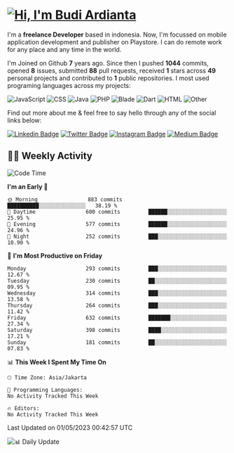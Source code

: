 # [![Hi, I'm Budi Ardianta](https://readme-typing-svg.herokuapp.com?size=24&vCenter=true&lines=%F0%9F%91%8B+Hi%2C+I'm+Budi+Ardianta+;%F0%9F%92%BB+Android+And+Web+Developer+)](https://git.io/typing-svg)

I'm a **freelance Developer** based in indonesia. Now, I'm focussed on mobile application development and publisher on Playstore. I can do remote work for any place and any time in the world.

I'm Joined on Github **7** years ago. Since then I pushed **1044** commits, opened **8** issues, submitted **88** pull requests, received **1** stars across **49** personal projects and contributed to **1** public repositories.
I most used programing languages across my projects:

![JavaScript](https://img.shields.io/badge/-JavaScript-%23f1e05a?style=flat&logo=JavaScript&logoColor=white)
![CSS](https://img.shields.io/badge/-CSS-%23563d7c?style=flat&logo=CSS&logoColor=white)
![Java](https://img.shields.io/badge/-Java-%23b07219?style=flat&logo=Java&logoColor=white)
![PHP](https://img.shields.io/badge/-PHP-%234F5D95?style=flat&logo=PHP&logoColor=white)
![Blade](https://img.shields.io/badge/-Blade-%23f7523f?style=flat&logo=Blade&logoColor=white)
![Dart](https://img.shields.io/badge/-Dart-%2300B4AB?style=flat&logo=Dart&logoColor=white)
![HTML](https://img.shields.io/badge/-HTML-%23e34c26?style=flat&logo=HTML&logoColor=white)
![Other](https://img.shields.io/badge/-Other-%23ededed?style=flat&logo=Other&logoColor=white)

Find out more about me & feel free to say hello through any of the social links below:

[![Linkedin Badge](https://img.shields.io/badge/-budiardianata-blue?style=flat&logo=Linkedin&logoColor=white&link=https://www.linkedin.com/in/budiardianata/)](https://www.linkedin.com/in/budiardianata/)
[![Twitter Badge](https://img.shields.io/badge/-budiardianata-%231DA1F2.svg?style=flat&logo=twitter&logoColor=white&link=https://www.twitter.com/budiardianata)](https://www.linkedin.com/in/budiardianata/)
[![Instagram Badge](https://img.shields.io/badge/-budiardianata-purple?style=flat&logo=instagram&logoColor=white&link=https://instagram.com/budiardianata/)](https://instagram.com/budiardianata)
[![Medium Badge](https://img.shields.io/badge/-@budiardianata-%2312100E.svg?style=flat&logo=Medium&logoColor=white&link=https://medium.com/@budiardianata/)](https://medium.com/@budiardianata)

## 👨‍💻 Weekly Activity
<!--START_SECTION:waka-->
![Code Time](http://img.shields.io/badge/Code%20Time-1%2C669%20hrs%2050%20mins-blue)

**I'm an Early 🐤** 

```text
🌞 Morning                883 commits         ██████████░░░░░░░░░░░░░░░   38.19 % 
🌆 Daytime                600 commits         ██████░░░░░░░░░░░░░░░░░░░   25.95 % 
🌃 Evening                577 commits         ██████░░░░░░░░░░░░░░░░░░░   24.96 % 
🌙 Night                  252 commits         ███░░░░░░░░░░░░░░░░░░░░░░   10.90 % 
```
📅 **I'm Most Productive on Friday** 

```text
Monday                   293 commits         ███░░░░░░░░░░░░░░░░░░░░░░   12.67 % 
Tuesday                  230 commits         ██░░░░░░░░░░░░░░░░░░░░░░░   09.95 % 
Wednesday                314 commits         ███░░░░░░░░░░░░░░░░░░░░░░   13.58 % 
Thursday                 264 commits         ███░░░░░░░░░░░░░░░░░░░░░░   11.42 % 
Friday                   632 commits         ███████░░░░░░░░░░░░░░░░░░   27.34 % 
Saturday                 398 commits         ████░░░░░░░░░░░░░░░░░░░░░   17.21 % 
Sunday                   181 commits         ██░░░░░░░░░░░░░░░░░░░░░░░   07.83 % 
```


📊 **This Week I Spent My Time On** 

```text
🕑︎ Time Zone: Asia/Jakarta

💬 Programming Languages: 
No Activity Tracked This Week

🔥 Editors: 
No Activity Tracked This Week
```


 Last Updated on 01/05/2023 00:42:57 UTC
<!--END_SECTION:waka-->

![📊 Daily Update](https://github.com/budiardianata/budiardianata/actions/workflows/update-activity.yml/badge.svg)
